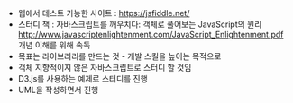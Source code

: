 - 웹에서 테스트 가능한 사이트 : https://jsfiddle.net/
- 스터디 책 : 자바스크립트를 깨우치다: 객체로 풀어보는 JavaScript의 원리
  http://www.javascriptenlightenment.com/JavaScript_Enlightenment.pdf 개념 이해를 위해 속독
- 목표는 라이브러리를 만드는 것 - 개발 스킬을 높이는 목적으로
- 객체 지향적이지 않은 자바스크립트로 스터디 할 것임
- D3.js를 사용하는 예제로 스터디를 진행
- UML을 작성하면서 진행
